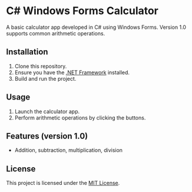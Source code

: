 # C# Windows Forms Calculator

A basic calculator app developed in C# using Windows Forms. Version 1.0 supports common arithmetic operations.

## Installation

1. Clone this repository.
2. Ensure you have the [.NET Framework](https://dotnet.microsoft.com/download) installed.
3. Build and run the project.

## Usage

1. Launch the calculator app.
2. Perform arithmetic operations by clicking the buttons.

## Features (version 1.0)

- Addition, subtraction, multiplication, division

## License

This project is licensed under the [MIT License](LICENSE).

